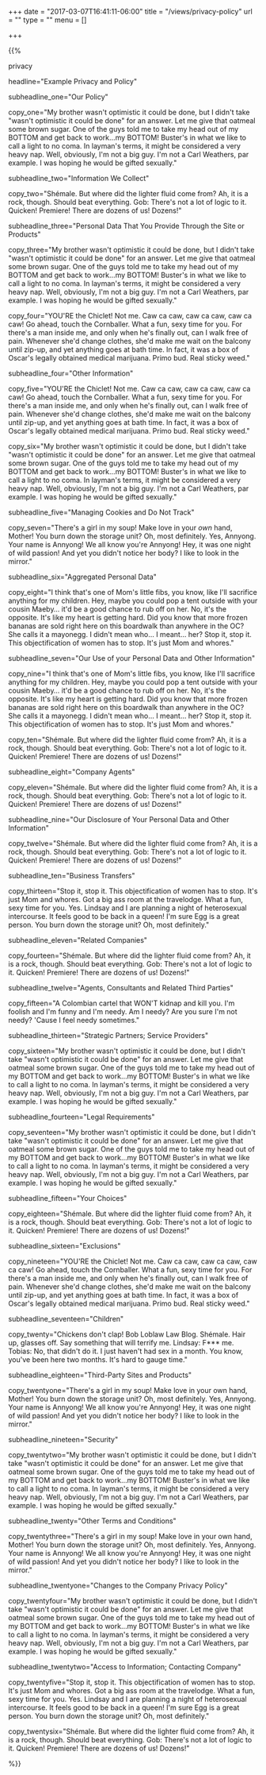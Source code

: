 +++
date = "2017-03-07T16:41:11-06:00"
title = "/views/privacy-policy"
url = ""
type = ""
menu = []

+++

{{%

  privacy

  headline="Example Privacy and Policy"

  subheadline_one="Our Policy"

  copy_one="My brother wasn't optimistic it could be done, but I didn't take "wasn't optimistic it could be done" for an answer. Let me give that oatmeal some brown sugar. One of the guys told me to take my head out of my BOTTOM and get back to work…my BOTTOM! Buster's in what we like to call a light to no coma. In layman's terms, it might be considered a very heavy nap. Well, obviously, I'm not a big guy. I'm not a Carl Weathers, par example. I was hoping he would be gifted sexually."

  subheadline_two="Information We Collect"

  copy_two="Shémale. But where did the lighter fluid come from? Ah, it is a rock, though. Should beat everything. Gob: There's not a lot of logic to it. Quicken! Premiere! There are dozens of us! Dozens!"

  subheadline_three="Personal Data That You Provide Through the Site or Products"

  copy_three="My brother wasn't optimistic it could be done, but I didn't take "wasn't optimistic it could be done" for an answer. Let me give that oatmeal some brown sugar. One of the guys told me to take my head out of my BOTTOM and get back to work…my BOTTOM! Buster's in what we like to call a light to no coma. In layman's terms, it might be considered a very heavy nap. Well, obviously, I'm not a big guy. I'm not a Carl Weathers, par example. I was hoping he would be gifted sexually."

  copy_four="YOU'RE the Chiclet! Not me. Caw ca caw, caw ca caw, caw ca caw! Go ahead, touch the Cornballer. What a fun, sexy time for you. For there's a man inside me, and only when he's finally out, can I walk free of pain. Whenever she'd change clothes, she'd make me wait on the balcony until zip-up, and yet anything goes at bath time. In fact, it was a box of Oscar's legally obtained medical marijuana. Primo bud. Real sticky weed."

  subheadline_four="Other Information"

  copy_five="YOU'RE the Chiclet! Not me. Caw ca caw, caw ca caw, caw ca caw! Go ahead, touch the Cornballer. What a fun, sexy time for you. For there's a man inside me, and only when he's finally out, can I walk free of pain. Whenever she'd change clothes, she'd make me wait on the balcony until zip-up, and yet anything goes at bath time. In fact, it was a box of Oscar's legally obtained medical marijuana. Primo bud. Real sticky weed."

  copy_six="My brother wasn't optimistic it could be done, but I didn't take "wasn't optimistic it could be done" for an answer. Let me give that oatmeal some brown sugar. One of the guys told me to take my head out of my BOTTOM and get back to work…my BOTTOM! Buster's in what we like to call a light to no coma. In layman's terms, it might be considered a very heavy nap. Well, obviously, I'm not a big guy. I'm not a Carl Weathers, par example. I was hoping he would be gifted sexually."

  subheadline_five="Managing Cookies and Do Not Track"

  copy_seven="There's a girl in my soup! Make love in your *own* hand, Mother! You burn down the storage unit? Oh, most definitely. Yes, Annyong. Your name is Annyong! We all know you're Annyong! Hey, it was one night of wild passion! And yet you didn't notice her body? I like to look in the mirror."

  subheadline_six="Aggregated Personal Data"

  copy_eight="I think that's one of Mom's little fibs, you know, like I'll sacrifice anything for my children. Hey, maybe you could pop a tent outside with your cousin Maeby… it'd be a good chance to rub off on her. No, it's the opposite. It's like my heart is getting hard. Did you know that more frozen bananas are sold right here on this boardwalk than anywhere in the OC? She calls it a mayonegg. I didn't mean who… I meant… her? Stop it, stop it. This objectification of women has to stop. It's just Mom and whores."

  subheadline_seven="Our Use of your Personal Data and Other Information"

  copy_nine="I think that's one of Mom's little fibs, you know, like I'll sacrifice anything for my children. Hey, maybe you could pop a tent outside with your cousin Maeby… it'd be a good chance to rub off on her. No, it's the opposite. It's like my heart is getting hard. Did you know that more frozen bananas are sold right here on this boardwalk than anywhere in the OC? She calls it a mayonegg. I didn't mean who… I meant… her? Stop it, stop it. This objectification of women has to stop. It's just Mom and whores."

  copy_ten="Shémale. But where did the lighter fluid come from? Ah, it is a rock, though. Should beat everything. Gob: There's not a lot of logic to it. Quicken! Premiere! There are dozens of us! Dozens!"

  subheadline_eight="Company Agents"

  copy_eleven="Shémale. But where did the lighter fluid come from? Ah, it is a rock, though. Should beat everything. Gob: There's not a lot of logic to it. Quicken! Premiere! There are dozens of us! Dozens!"

  subheadline_nine="Our Disclosure of Your Personal Data and Other Information"

  copy_twelve="Shémale. But where did the lighter fluid come from? Ah, it is a rock, though. Should beat everything. Gob: There's not a lot of logic to it. Quicken! Premiere! There are dozens of us! Dozens!"

  subheadline_ten="Business Transfers"

  copy_thirteen="Stop it, stop it. This objectification of women has to stop. It's just Mom and whores. Got a big ass room at the travelodge. What a fun, sexy time for you. Yes. Lindsay and I are planning a night of heterosexual intercourse. It feels good to be back in a queen! I'm sure Egg is a great person. You burn down the storage unit? Oh, most definitely."

  subheadline_eleven="Related Companies"

  copy_fourteen="Shémale. But where did the lighter fluid come from? Ah, it is a rock, though. Should beat everything. Gob: There's not a lot of logic to it. Quicken! Premiere! There are dozens of us! Dozens!"

  subheadline_twelve="Agents, Consultants and Related Third Parties"

  copy_fifteen="A Colombian cartel that WON'T kidnap and kill you. I'm foolish and I'm funny and I'm needy. Am I needy? Are you sure I'm not needy? 'Cause I feel needy sometimes."

  subheadline_thirteen="Strategic Partners; Service Providers"

  copy_sixteen="My brother wasn't optimistic it could be done, but I didn't take "wasn't optimistic it could be done" for an answer. Let me give that oatmeal some brown sugar. One of the guys told me to take my head out of my BOTTOM and get back to work…my BOTTOM! Buster's in what we like to call a light to no coma. In layman's terms, it might be considered a very heavy nap. Well, obviously, I'm not a big guy. I'm not a Carl Weathers, par example. I was hoping he would be gifted sexually."

  subheadline_fourteen="Legal Requirements"

  copy_seventeen="My brother wasn't optimistic it could be done, but I didn't take "wasn't optimistic it could be done" for an answer. Let me give that oatmeal some brown sugar. One of the guys told me to take my head out of my BOTTOM and get back to work…my BOTTOM! Buster's in what we like to call a light to no coma. In layman's terms, it might be considered a very heavy nap. Well, obviously, I'm not a big guy. I'm not a Carl Weathers, par example. I was hoping he would be gifted sexually."

  subheadline_fifteen="Your Choices"

  copy_eighteen="Shémale. But where did the lighter fluid come from? Ah, it is a rock, though. Should beat everything. Gob: There's not a lot of logic to it. Quicken! Premiere! There are dozens of us! Dozens!"

  subheadline_sixteen="Exclusions"

  copy_nineteen="YOU'RE the Chiclet! Not me. Caw ca caw, caw ca caw, caw ca caw! Go ahead, touch the Cornballer. What a fun, sexy time for you. For there's a man inside me, and only when he's finally out, can I walk free of pain. Whenever she'd change clothes, she'd make me wait on the balcony until zip-up, and yet anything goes at bath time. In fact, it was a box of Oscar's legally obtained medical marijuana. Primo bud. Real sticky weed."

  subheadline_seventeen="Children"

  copy_twenty="Chickens don't clap! Bob Loblaw Law Blog. Shémale. Hair up, glasses off. Say something that will terrify me. Lindsay: F*** me. Tobias: No, that didn't do it. I just haven't had sex in a month. You know, you've been here two months. It's hard to gauge time."

  subheadline_eighteen="Third-Party Sites and Products"

  copy_twentyone="There's a girl in my soup! Make love in your own hand, Mother! You burn down the storage unit? Oh, most definitely. Yes, Annyong. Your name is Annyong! We all know you're Annyong! Hey, it was one night of wild passion! And yet you didn't notice her body? I like to look in the mirror."

  subheadline_nineteen="Security"

  copy_twentytwo="My brother wasn't optimistic it could be done, but I didn't take "wasn't optimistic it could be done" for an answer. Let me give that oatmeal some brown sugar. One of the guys told me to take my head out of my BOTTOM and get back to work…my BOTTOM! Buster's in what we like to call a light to no coma. In layman's terms, it might be considered a very heavy nap. Well, obviously, I'm not a big guy. I'm not a Carl Weathers, par example. I was hoping he would be gifted sexually."

  subheadline_twenty="Other Terms and Conditions"

  copy_twentythree="There's a girl in my soup! Make love in your own hand, Mother! You burn down the storage unit? Oh, most definitely. Yes, Annyong. Your name is Annyong! We all know you're Annyong! Hey, it was one night of wild passion! And yet you didn't notice her body? I like to look in the mirror."

  subheadline_twentyone="Changes to the Company Privacy Policy"

  copy_twentyfour="My brother wasn't optimistic it could be done, but I didn't take "wasn't optimistic it could be done" for an answer. Let me give that oatmeal some brown sugar. One of the guys told me to take my head out of my BOTTOM and get back to work…my BOTTOM! Buster's in what we like to call a light to no coma. In layman's terms, it might be considered a very heavy nap. Well, obviously, I'm not a big guy. I'm not a Carl Weathers, par example. I was hoping he would be gifted sexually."

  subheadline_twentytwo="Access to Information; Contacting Company"

  copy_twentyfive="Stop it, stop it. This objectification of women has to stop. It's just Mom and whores. Got a big ass room at the travelodge. What a fun, sexy time for you. Yes. Lindsay and I are planning a night of heterosexual intercourse. It feels good to be back in a queen! I'm sure Egg is a great person. You burn down the storage unit? Oh, most definitely."

  copy_twentysix="Shémale. But where did the lighter fluid come from? Ah, it is a rock, though. Should beat everything. Gob: There's not a lot of logic to it. Quicken! Premiere! There are dozens of us! Dozens!"

 %}}

